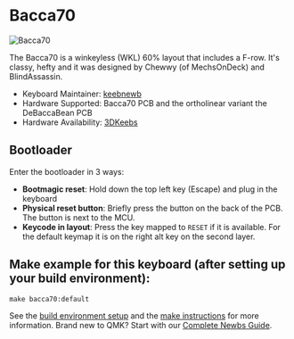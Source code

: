 # Bacca70

![Bacca70](https://imgur.com/TQMALjwh.png)

The Bacca70 is a winkeyless (WKL) 60% layout that includes a F-row. It's classy, hefty and it was designed by Chewwy (of MechsOnDeck) and BlindAssassin.

* Keyboard Maintainer: [keebnewb](https://github.com/thompson-ele)  
* Hardware Supported: Bacca70 PCB and the ortholinear variant the DeBaccaBean PCB
* Hardware Availability: [3DKeebs](https://3dkeebs.com/)

## Bootloader

Enter the bootloader in 3 ways:

* **Bootmagic reset**: Hold down the top left key (Escape) and plug in the keyboard
* **Physical reset button**: Briefly press the button on the back of the PCB. The button is next to the MCU.
* **Keycode in layout**: Press the key mapped to `RESET` if it is available. For the default keymap it is on the right alt key on the second layer.

## Make example for this keyboard (after setting up your build environment):

    make bacca70:default

See the [build environment setup](https://docs.qmk.fm/#/getting_started_build_tools) and the [make instructions](https://docs.qmk.fm/#/getting_started_make_guide) for more information. Brand new to QMK? Start with our [Complete Newbs Guide](https://docs.qmk.fm/#/newbs).
